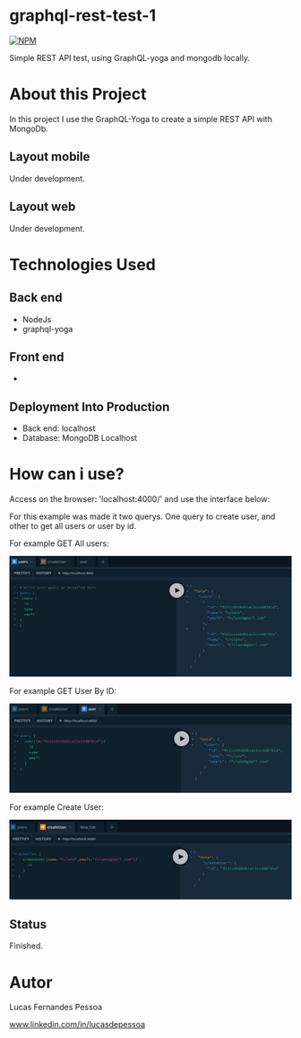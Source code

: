 # graphql-rest-test-1

[![NPM](https://img.shields.io/npm/l/react)](https://github.com/lucasdepessoa/curriculum/blob/main/LICENSE)

Simple REST API test, using GraphQL-yoga and mongodb locally.

# About this Project

In this project I use the GraphQL-Yoga to create a simple REST API with MongoDb.

## Layout mobile
Under development.

## Layout web
Under development.

# Technologies Used

## Back end
  - NodeJs
  - graphql-yoga

## Front end
  - 

## Deployment Into Production
  - Back end: localhost
  - Database: MongoDB Localhost

# How can i use?
 Access on the browser: 'localhost:4000/' and use the interface below:

  For this example was made it two querys. One query to create user, and other to get all users or user by id.

  For example GET All users:
  
  <img src="https://raw.githubusercontent.com/lucasdepessoa/graphql-rest-test-1/main/backend/src/img/getAllUsersPassingTheFilter.jpg">
  
  For example GET User By ID:
  
  <img src="https://raw.githubusercontent.com/lucasdepessoa/graphql-rest-test-1/main/backend/src/img/getUserByIdAndReturnByFilter.jpg">
  
  For example Create User:
  
  <img src="https://raw.githubusercontent.com/lucasdepessoa/graphql-rest-test-1/main/backend/src/img/createAndReturnId.JPG">



## Status
Finished.

# Autor
Lucas Fernandes Pessoa

www.linkedin.com/in/lucasdepessoa
